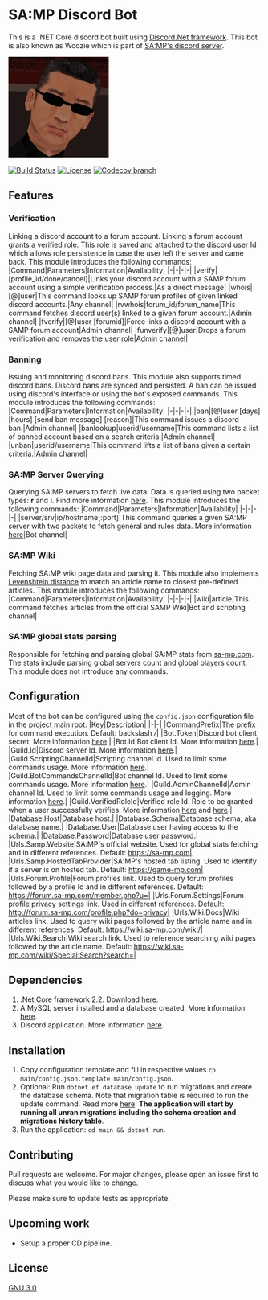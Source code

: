 
# SA:MP Discord Bot
This is a .NET Core discord bot built using [Discord.Net framework](https://github.com/discord-net/Discord.Net). This bot is also known as Woozie which is part of [SA:MP's discord server](https://forum.sa-mp.com/showthread.php?t=665803).

![Wu Zi Mu](WuZiMu.jpg)

[![Build Status](https://travis-ci.com/ralfzak/samp-discord-bot.svg?branch=master)](https://travis-ci.com/ralfzak/samp-discord-bot) [![License](https://img.shields.io/badge/license-GNU%203.0-orange)](LICENSE) [![Codecov branch](https://img.shields.io/codecov/c/github/ralfzak/samp-discord-bot/master)](https://github.com/ralfzak/samp-discord-bot)

## Features
### Verification
Linking a discord account to a forum account. Linking a forum account grants a verified role. This role is saved and attached to the discord user Id which allows role persistence in case the user left the server and came back.
This module introduces the following commands:
|Command|Parameters|Information|Availability|
|-|-|-|-|
|verify|[profile_id/done/cancel]|Links your discord account with a SAMP forum account using a simple verification process.|As a direct message|
|whois|[@]user|This command looks up SAMP forum profiles of given linked discord accounts.|Any channel|
|rvwhois|forum_id/forum_name|This command fetches discord user(s) linked to a given forum account.|Admin channel|
|fverify|[@]user [forumid]|Force links a discord account with a SAMP forum account|Admin channel|
|funverify|[@]user|Drops a forum verification and removes the user role|Admin channel|

### Banning
Issuing and monitoring discord bans. This module also supports timed discord bans. Discord bans are synced and persisted. A ban can be issued using discord's interface or using the bot's exposed commands.
This module introduces the following commands:
|Command|Parameters|Information|Availability|
|-|-|-|-|
|ban|[@]user [days] [hours] [send ban message] [reason]|This command issues a discord ban.|Admin channel|
|banlookup|userid/username|This command lists a list of banned account based on a search criteria.|Admin channel|
|unban|userid/username|This command lifts a list of bans given a certain criteria.|Admin channel|

### SA:MP Server Querying
Querying SA:MP servers to fetch live data. Data is queried using two packet types: **r** and **i**. Find more information [here](https://wiki.sa-mp.com/wiki/Query_Mechanism).
This module introduces the following commands:
|Command|Parameters|Information|Availability|
|-|-|-|-|
|server/srv|ip/hostname[:port]|This command queries a given SA:MP server with two packets to fetch general and rules data. More information [here](https://wiki.sa-mp.com/wiki/Query)|Bot channel|

### SA:MP Wiki
Fetching SA:MP wiki page data and parsing it. This module also implements [Levenshtein distance](https://en.wikipedia.org/wiki/Levenshtein_distance) to match an article name to closest pre-defined articles.
This module introduces the following commands:
|Command|Parameters|Information|Availability|
|-|-|-|-|
|wiki|article|This command fetches articles from the official SAMP Wiki|Bot and scripting channel|

### SA:MP global stats parsing
Responsible for fetching and parsing global SA:MP stats from [sa-mp.com](https://sa-mp.com/). The stats include parsing global servers count and global players count. This module does not introduce any commands.

## Configuration
Most of the bot can be configured using the `config.json` configuration file in the project main root.
|Key|Description|
|-|-|
|CommandPrefix|The prefix for command execution. Default: backslash */*|
|Bot.Token|Discord bot client secret. More information [here](https://discord.com/developers/docs/intro).|
|Bot.Id|Bot client Id. More information [here](https://discord.com/developers/docs/intro).|
|Guild.Id|Discord server Id. More information [here](https://support.discord.com/hc/en-us/articles/206346498-Where-can-I-find-my-User-Server-Message-ID-).|
|Guild.ScriptingChannelId|Scripting channel Id. Used to limit some commands usage. More information [here](https://support.discord.com/hc/en-us/articles/206346498-Where-can-I-find-my-User-Server-Message-ID-).|
|Guild.BotCommandsChannelId|Bot channel Id. Used to limit some commands usage. More information [here](https://support.discord.com/hc/en-us/articles/206346498-Where-can-I-find-my-User-Server-Message-ID-).|
|Guild.AdminChannelId|Admin channel Id. Used to limit some commands usage and logging. More information [here](https://support.discord.com/hc/en-us/articles/206346498-Where-can-I-find-my-User-Server-Message-ID-).|
|Guild.VerifiedRoleId|Verified role Id. Role to be granted when a user successfully verifies. More information [here](https://support.discord.com/hc/en-us/articles/206346498-Where-can-I-find-my-User-Server-Message-ID-) and [here](https://github.com/ralfzak/samp-discord-bot#verification).|
|Database.Host|Database host.|
|Database.Schema|Database schema, aka database name.|
|Database.User|Database user having access to the schema.|
|Database.Password|Database user password.|
|Urls.Samp.Website|SA:MP's official website. Used for global stats fetching and in different references. Default: https://sa-mp.com|
|Urls.Samp.HostedTabProvider|SA:MP's hosted tab listing. Used to identify if a server is on hosted tab. Default: https://game-mp.com|
|Urls.Forum.Profile|Forum profiles link. Used to query forum profiles followed by a profile Id and in different references. Default: https://forum.sa-mp.com/member.php?u=|
|Urls.Forum.Settings|Forum profile privacy settings link. Used in different references. Default: http://forum.sa-mp.com/profile.php?do=privacy|
|Urls.Wiki.Docs|Wiki articles link. Used to query wiki pages followed by the article name and in different references. Default: https://wiki.sa-mp.com/wiki/|
|Urls.Wiki.Search|Wiki search link. Used to reference searching wiki pages followed by the article name. Default: https://wiki.sa-mp.com/wiki/Special:Search?search=|

## Dependencies
1. .Net Core framework 2.2. Download [here](https://dotnet.microsoft.com/download).
2. A MySQL server installed and a database created. More information [here](https://dev.mysql.com/doc/mysql-installation-excerpt/5.7/en/).
3. Discord application. More information [here](https://discord.com/developers/docs/intro).

## Installation
1. Copy configuration template and fill in respective values `cp main/config.json.template main/config.json`.
2. Optional: Run `dotnet ef database update` to run migrations and create the database schema. Note that migration table is required to run the update command. Read more [here](https://docs.microsoft.com/en-us/ef/ef6/modeling/code-first/migrations/). **The application will start by running all unran migrations including the schema creation and migrations history table**.
3. Run the application: `cd main && dotnet run`.

## Contributing
Pull requests are welcome. For major changes, please open an issue first to discuss what you would like to change.

Please make sure to update tests as appropriate.

## Upcoming work
* Setup a proper CD pipeline.

## License
[GNU 3.0](https://github.com/ralfzak/samp-discord-bot/blob/master/LICENSE)
